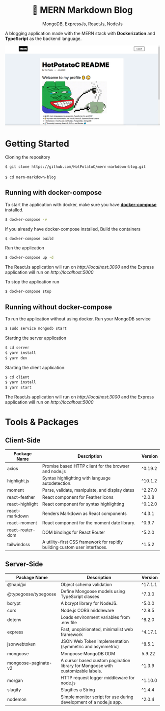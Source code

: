 <h1 align='center'>
🚀 MERN Markdown Blog
</h1>
<p align='center'>
MongoDB, ExpressJs, ReactJs, NodeJs
</p>

A blogging application made with the MERN stack with **Dockerization** and **TypeScript** as the backend language.

![App Screenshot](./screenshot.png)

# Getting Started

Cloning the repository

```bash
$ git clone https://github.com/HotPotatoC/mern-markdown-blog.git

$ cd mern-markdown-blog
```

## Running with docker-compose

To start the application with docker, make sure you have [**docker-compose**](https://docs.docker.com/compose/install/) installed.

```bash
$ docker-compose -v
```

If you already have docker-compose installed, Build the containers

```bash
$ docker-compose build
```

Run the application

```bash
$ docker-compose up -d
```

The ReactJs application will run on _http://localhost:3000_ and the Express application will run on _http://localhost:5000_

To stop the application run

```bash
$ docker-compose stop
```

## Running without docker-compose

To run the application without using docker. Run your MongoDB service

```bash
$ sudo service mongodb start
```

Starting the server application

```bash
$ cd server
$ yarn install
$ yarn dev
```

Starting the client application

```bash
$ cd client
$ yarn install
$ yarn start
```

The ReactJs application will run on _http://localhost:3000_ and the Express application will run on _http://localhost:5000_

# Tools & Packages

## Client-Side
| Package Name     | Description                                                                | Version |
|------------------|----------------------------------------------------------------------------|---------|
| axios            | Promise based HTTP client for the browser and node.js                      | ^0.19.2 |
| highlight.js     | Syntax highlighting with language autodetection.                           | ^10.1.2 |
| moment           | Parse, validate, manipulate, and display dates                             | ^2.27.0 |
| react-feather    | React component for Feather icons                                          | ^2.0.8  |
| react-highlight  | React component for syntax highlighting                                    | ^0.12.0 |
| react-markdown   | Renders Markdown as React components                                       | ^4.3.1  |
| react-moment     | React component for the moment date library.                               | ^0.9.7  |
| react-router-dom | DOM bindings for React Router                                              | ^5.2.0  |
| tailwindcss      | A utility-first CSS framework for rapidly building custom user interfaces. | ^1.5.2  |

## Server-Side

| Package Name         | Description                                                                     | Version |
|----------------------|---------------------------------------------------------------------------------|---------|
| @hapi/joi            | Object schema validation                                                        | ^17.1.1 |
| @typegoose/typegoose | Define Mongoose models using TypeScript classes                                 | ^7.3.0  |
| bcrypt               | A bcrypt library for NodeJS.                                                    | ^5.0.0  |
| cors                 | Node.js CORS middleware                                                         | ^2.8.5  |
| dotenv               | Loads environment variables from .env file                                      | ^8.2.0  |
| express              | Fast, unopinionated, minimalist web framework                                   | ^4.17.1 |
| jsonwebtoken         | JSON Web Token implementation (symmetric and asymmetric)                        | ^8.5.1  |
| mongoose             | Mongoose MongoDB ODM                                                            | 5.9.22  |
| mongoose-paginate-v2 | A cursor based custom pagination library for Mongoose with customizable labels. | ^1.3.9  |
| morgan               | HTTP request logger middleware for node.js                                      | ^1.10.0 |
| slugify              | Slugifies a String                                                              | ^1.4.4  |
| nodemon              | Simple monitor script for use during development of a node.js app.              | ^2.0.4  |
